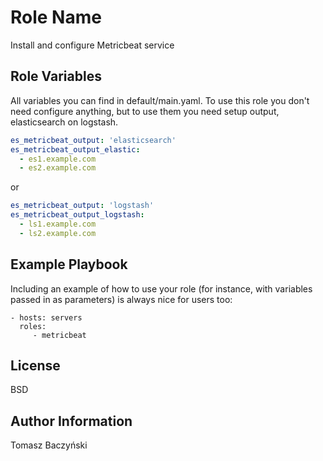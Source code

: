 Role Name
=========

Install and configure Metricbeat service


Role Variables
--------------

All variables you can find in default/main.yaml. To use this role you don't need configure anything, but to use them you need setup output, elasticsearch on logstash.
```yaml
es_metricbeat_output: 'elasticsearch'
es_metricbeat_output_elastic:
  - es1.example.com
  - es2.example.com
```
or
```yaml
es_metricbeat_output: 'logstash'
es_metricbeat_output_logstash:
  - ls1.example.com
  - ls2.example.com
```

Example Playbook
----------------

Including an example of how to use your role (for instance, with variables passed in as parameters) is always nice for users too:

    - hosts: servers
      roles:
         - metricbeat

License
-------

BSD

Author Information
------------------

Tomasz Baczyński
